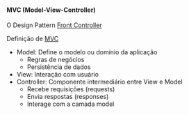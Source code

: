 #### MVC (Model-View-Controller)

O Design Pattern [Front Controller]

Definição de [MVC]
- Model: Define o modelo ou domínio da aplicação
    -  Regras de negócios 
    -  Persistência de dados
- View: Interação com usuário
- Controller: Componente intermediário entre View e Model
    - Recebe requisições (requests)
    - Envia respostas (responses)
    - Interage com a camada model




[MVC]: <https://pt.wikipedia.org/wiki/MVC>
[Front Controller]: <https://www.baeldung.com/java-front-controller-pattern>
